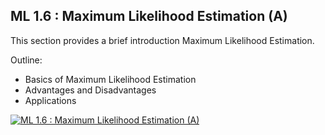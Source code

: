 ## ML 1.6 : Maximum Likelihood Estimation (A)

This section provides a brief introduction Maximum Likelihood Estimation.

Outline:

- Basics of Maximum Likelihood Estimation
- Advantages and Disadvantages
- Applications

[![ML 1.6 : Maximum Likelihood Estimation (A)](<https://github.com/riyasai22/winter-of-contributing/blob/9d0ba3401cf7dcec44b7254a97f9a2e7672c1147/Machine_Learning/Statistics_for_Machine_Learning/Assets/Maximum_Likelihood_Estimation(Audio).png>)](https://drive.google.com/file/d/1L555eQgX0_bxXGKlayD0qfggYuny4j6E/view?usp=sharing "Maximum Likelihood Estimation")
